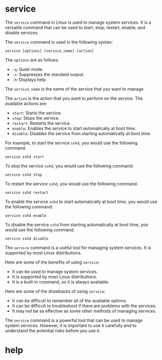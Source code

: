 # service

The `service` command in Linux is used to manage system services. It is a versatile command that can be used to start, stop, restart, enable, and disable services.

The `service` command is used in the following syntax:

```
service [options] [service_name] [action]
```

The `options` are as follows:

* `-q`: Quiet mode.
* `-s`: Suppresses the standard output.
* `-h`: Displays help.

The `service_name` is the name of the service that you want to manage.

The `action` is the action that you want to perform on the service. The available actions are:

* `start`: Starts the service.
* `stop`: Stops the service.
* `restart`: Restarts the service.
* `enable`: Enables the service to start automatically at boot time.
* `disable`: Disables the service from starting automatically at boot time.

For example, to start the service `sshd`, you would use the following command:

```
service sshd start
```

To stop the service `sshd`, you would use the following command:

```
service sshd stop
```

To restart the service `sshd`, you would use the following command:

```
service sshd restart
```

To enable the service `sshd` to start automatically at boot time, you would use the following command:

```
service sshd enable
```

To disable the service `sshd` from starting automatically at boot time, you would use the following command:

```
service sshd disable
```

The `service` command is a useful tool for managing system services. It is supported by most Linux distributions.

Here are some of the benefits of using `service`:

* It can be used to manage system services.
* It is supported by most Linux distributions.
* It is a built-in command, so it is always available.

Here are some of the drawbacks of using `service`:

* It can be difficult to remember all of the available options.
* It can be difficult to troubleshoot if there are problems with the services.
* It may not be as effective as some other methods of managing services.

The `service` command is a powerful tool that can be used to manage system services. However, it is important to use it carefully and to understand the potential risks before you use it.



# help 

```

```
